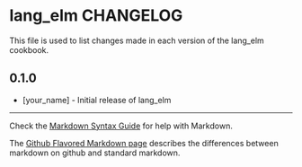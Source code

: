 lang_elm CHANGELOG
==================

This file is used to list changes made in each version of the lang_elm cookbook.

0.1.0
-----
- [your_name] - Initial release of lang_elm

- - -
Check the [Markdown Syntax Guide](http://daringfireball.net/projects/markdown/syntax) for help with Markdown.

The [Github Flavored Markdown page](http://github.github.com/github-flavored-markdown/) describes the differences between markdown on github and standard markdown.
